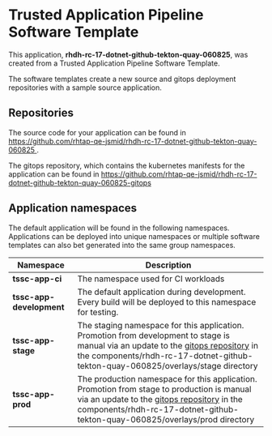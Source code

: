 # Trusted Application Pipeline Software Template

This application, **rhdh-rc-17-dotnet-github-tekton-quay-060825**, was created from a Trusted Application Pipeline Software Template.

The software templates create a new source and gitops deployment repositories with a sample source application. 

## Repositories

The source code for your application can be found in [https://github.com/rhtap-qe-jsmid/rhdh-rc-17-dotnet-github-tekton-quay-060825 ](https://github.com/rhtap-qe-jsmid/rhdh-rc-17-dotnet-github-tekton-quay-060825 ).
 
The gitops repository, which contains the kubernetes manifests for the application can be found in 
[https://github.com/rhtap-qe-jsmid/rhdh-rc-17-dotnet-github-tekton-quay-060825-gitops ](https://github.com/rhtap-qe-jsmid/rhdh-rc-17-dotnet-github-tekton-quay-060825-gitops ) 

## Application namespaces 

The default application will be found in the following namespaces. Applications can be deployed into unique namespaces or multiple software templates can also bet generated into the same group namespaces.  

|  Namespace   |  Description   |  
| -------- | -------- |
| **tssc-app-ci** | The namespace used for CI workloads |
| **tssc-app-development** | The default application during development. Every build will be deployed to this namespace for testing. |
| **tssc-app-stage** | The staging namespace for this application. Promotion from development to stage is manual via an update to the [gitops repository](https://github.com/rhtap-qe-jsmid/rhdh-rc-17-dotnet-github-tekton-quay-060825-gitops ) in the components/rhdh-rc-17-dotnet-github-tekton-quay-060825/overlays/stage directory |
| **tssc-app-prod** | The production namespace for this application. Promotion from stage to production is manual via an update to the [gitops repository](https://github.com/rhtap-qe-jsmid/rhdh-rc-17-dotnet-github-tekton-quay-060825-gitops ) in the components/rhdh-rc-17-dotnet-github-tekton-quay-060825/overlays/prod directory |